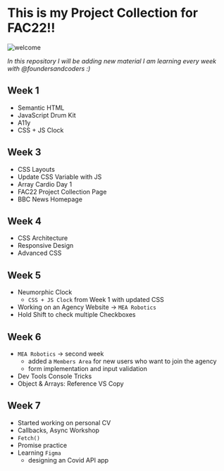 # This is my Project Collection for FAC22!!

![welcome](https://media.giphy.com/media/LqIlvdZAQt1DNStJGb/giphy.gif)


*In this repository I will be adding new material I am learning every week with @foundersandcoders :)*

## Week 1
* Semantic HTML
* JavaScript Drum Kit
* A11y
* CSS + JS Clock

## Week 3
* CSS Layouts
* Update CSS Variable with JS
* Array Cardio Day 1
* FAC22 Project Collection Page
* BBC News Homepage

## Week 4
* CSS Architecture 
* Responsive Design
* Advanced CSS

## Week 5
* Neumorphic Clock 
    * `CSS + JS Clock` from Week 1 with updated CSS
* Working on an Agency Website -> `MEA Robotics`
* Hold Shift to check multiple Checkboxes

## Week 6
* `MEA Robotics` -> second week
    * added a `Members Area` for new users who want to join the agency
    * form implementation and input validation
* Dev Tools Console Tricks
* Object & Arrays: Reference VS Copy

## Week 7
* Started working on personal CV
* Callbacks, Async Workshop
* `Fetch()` 
* Promise practice
* Learning `Figma`
    * designing an Covid API app
